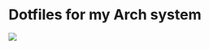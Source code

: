 # Dotfiles for my Arch system
![](https://user-images.githubusercontent.com/65585135/139573403-ba8d92fd-63d7-41df-b5b5-eedcecda90b8.jpg)
